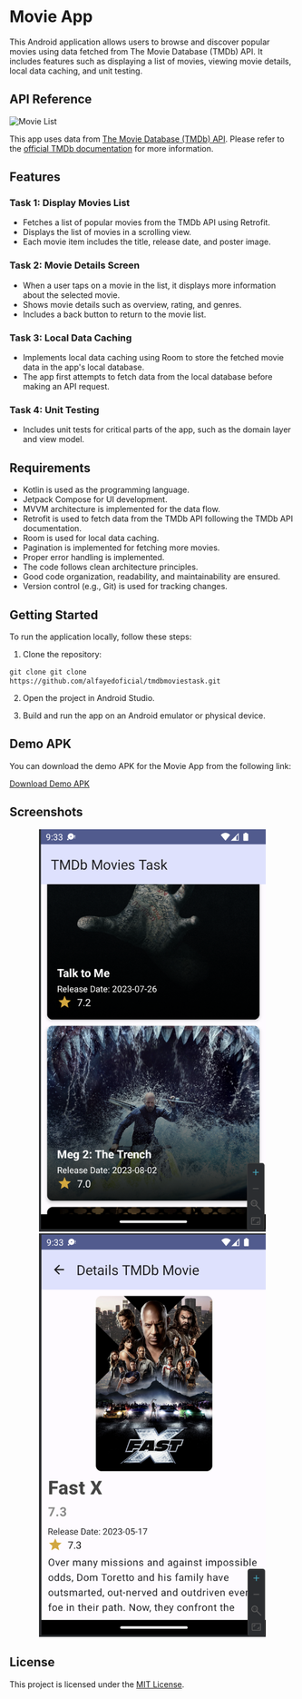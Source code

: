# Movie App

This Android application allows users to browse and discover popular movies using data fetched from The Movie Database (TMDb) API. It includes features such as displaying a list of movies, viewing movie details, local data caching, and unit testing.

## API Reference
<img src="https://www.themoviedb.org/assets/2/v4/logos/v2/blue_square_2-d537fb228cf3ded904ef09b136fe3fec72548ebc1fea3fbbd1ad9e36364db38b.svg" alt="Movie List" width="60" />

This app uses data from [The Movie Database (TMDb) API](https://www.themoviedb.org/documentation/api). Please refer to the [official TMDb documentation](https://www.themoviedb.org/documentation/api) for more information.


## Features

### Task 1: Display Movies List
- Fetches a list of popular movies from the TMDb API using Retrofit.
- Displays the list of movies in a scrolling view.
- Each movie item includes the title, release date, and poster image.

### Task 2: Movie Details Screen
- When a user taps on a movie in the list, it displays more information about the selected movie.
- Shows movie details such as overview, rating, and genres.
- Includes a back button to return to the movie list.

### Task 3: Local Data Caching
- Implements local data caching using Room to store the fetched movie data in the app's local database.
- The app first attempts to fetch data from the local database before making an API request.

### Task 4: Unit Testing
- Includes unit tests for critical parts of the app, such as the domain layer and view model.

## Requirements

- Kotlin is used as the programming language.
- Jetpack Compose  for UI development.
- MVVM architecture is implemented for the data flow.
- Retrofit is used to fetch data from the TMDb API following the TMDb API documentation.
- Room is used for local data caching.
- Pagination is implemented for fetching more movies.
- Proper error handling is implemented.
- The code follows clean architecture principles.
- Good code organization, readability, and maintainability are ensured.
- Version control (e.g., Git) is used for tracking changes.

## Getting Started

To run the application locally, follow these steps:

1. Clone the repository: 
```
git clone git clone https://github.com/alfayedoficial/tmdbmoviestask.git
```
2. Open the project in Android Studio.

3. Build and run the app on an Android emulator or physical device.

## Demo APK

You can download the demo APK for the Movie App from the following link:

[Download Demo APK](https://github.com/alfayedoficial/tmdbmoviestask/blob/main/screen/app-debug.apk)

## Screenshots
<div align="center">
<img src="screen/Screenshot1.png" alt="Movie List" width="400"/>
<img src="screen/Screenshot2.png" alt="Movie Details" width="400"/>
</div>

## License

This project is licensed under the [MIT License](LICENSE).
